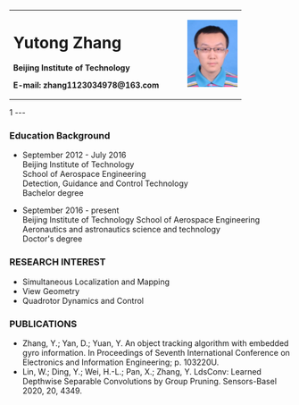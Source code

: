 <table border="0">
  <tr>
    <td width="75%">
      <h1>Yutong Zhang</h1>
      <p><b>Beijing Institute of Technology</b></p>
      <p><b>E-mail: zhang1123034978@163.com </b></p>
    </td>
    <td width="25%">
      <img src="/照片.png" width="100%">
    </td>
  </tr>
</table>
1
---

### **Education Background**
- September 2012 - July 2016    
Beijing Institute of Technology    
School of Aerospace Engineering  
Detection, Guidance and Control Technology           
Bachelor degree  

- September 2016 - present      
Beijing Institute of Technology    School of Aerospace Engineering  
Aeronautics and astronautics science and technology  
Doctor's degree  


### **RESEARCH INTEREST**
- Simultaneous Localization and Mapping  
- View Geometry  
- Quadrotor Dynamics and Control  

### **PUBLICATIONS**
- Zhang, Y.; Yan, D.; Yuan, Y. An object tracking algorithm with embedded gyro information. In Proceedings of Seventh International Conference on Electronics and Information Engineering; p. 103220U.
- Lin, W.; Ding, Y.; Wei, H.-L.; Pan, X.; Zhang, Y. LdsConv: Learned Depthwise Separable Convolutions by Group Pruning. Sensors-Basel 2020, 20, 4349.
